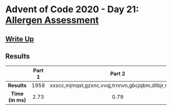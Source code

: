 # Advent of Code 2020 - Day 21: [Allergen Assessment](https://adventofcode.com/2020/day/21)

## [Write Up](https://codingap.github.io/advent-of-code/writeups/2020/day21)

## Results

|                  | **Part 1** | **Part 2** |
| :--------------: | :--------: | :--------: |
|   **Results**    | 1958 | xxscc,mjmqst,gzxnc,vvqj,trnnvn,gbcjqbm,dllbjr,nckqzsg |
| **Time (in ms)** | 2.73 | 0.79 |
